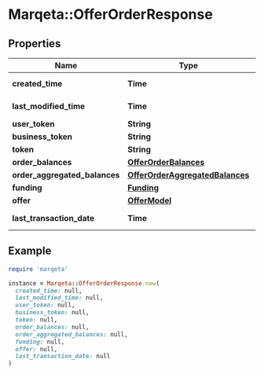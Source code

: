 # Marqeta::OfferOrderResponse

## Properties

| Name | Type | Description | Notes |
| ---- | ---- | ----------- | ----- |
| **created_time** | **Time** | yyyy-MM-ddTHH:mm:ssZ |  |
| **last_modified_time** | **Time** | yyyy-MM-ddTHH:mm:ssZ |  |
| **user_token** | **String** |  | [optional] |
| **business_token** | **String** |  | [optional] |
| **token** | **String** |  |  |
| **order_balances** | [**OfferOrderBalances**](OfferOrderBalances.md) |  |  |
| **order_aggregated_balances** | [**OfferOrderAggregatedBalances**](OfferOrderAggregatedBalances.md) |  |  |
| **funding** | [**Funding**](Funding.md) |  | [optional] |
| **offer** | [**OfferModel**](OfferModel.md) |  | [optional] |
| **last_transaction_date** | **Time** | yyyy-MM-ddThh:mm:ssZ |  |

## Example

```ruby
require 'marqeta'

instance = Marqeta::OfferOrderResponse.new(
  created_time: null,
  last_modified_time: null,
  user_token: null,
  business_token: null,
  token: null,
  order_balances: null,
  order_aggregated_balances: null,
  funding: null,
  offer: null,
  last_transaction_date: null
)
```

